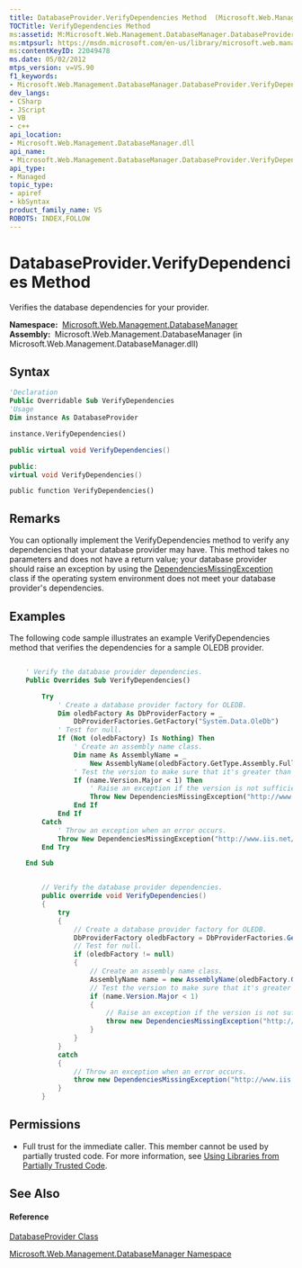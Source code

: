 ```yaml
---
title: DatabaseProvider.VerifyDependencies Method  (Microsoft.Web.Management.DatabaseManager)
TOCTitle: VerifyDependencies Method
ms:assetid: M:Microsoft.Web.Management.DatabaseManager.DatabaseProvider.VerifyDependencies
ms:mtpsurl: https://msdn.microsoft.com/en-us/library/microsoft.web.management.databasemanager.databaseprovider.verifydependencies(v=VS.90)
ms:contentKeyID: 22049478
ms.date: 05/02/2012
mtps_version: v=VS.90
f1_keywords:
- Microsoft.Web.Management.DatabaseManager.DatabaseProvider.VerifyDependencies
dev_langs:
- CSharp
- JScript
- VB
- c++
api_location:
- Microsoft.Web.Management.DatabaseManager.dll
api_name:
- Microsoft.Web.Management.DatabaseManager.DatabaseProvider.VerifyDependencies
api_type:
- Managed
topic_type:
- apiref
- kbSyntax
product_family_name: VS
ROBOTS: INDEX,FOLLOW
---
```


# DatabaseProvider.VerifyDependencies Method

Verifies the database dependencies for your provider.

**Namespace:**  [Microsoft.Web.Management.DatabaseManager](microsoft-web-management-databasemanager-namespace.md)  
**Assembly:**  Microsoft.Web.Management.DatabaseManager (in Microsoft.Web.Management.DatabaseManager.dll)

## Syntax

``` vb
'Declaration
Public Overridable Sub VerifyDependencies
'Usage
Dim instance As DatabaseProvider

instance.VerifyDependencies()
```

``` csharp
public virtual void VerifyDependencies()
```

``` c++
public:
virtual void VerifyDependencies()
```

``` jscript
public function VerifyDependencies()
```

## Remarks

You can optionally implement the VerifyDependencies method to verify any dependencies that your database provider may have. This method takes no parameters and does not have a return value; your database provider should raise an exception by using the [DependenciesMissingException](dependenciesmissingexception-class-microsoft-web-management-databasemanager.md) class if the operating system environment does not meet your database provider's dependencies.

## Examples

The following code sample illustrates an example VerifyDependencies method that verifies the dependencies for a sample OLEDB provider.

``` vb

    ' Verify the database provider dependencies.
    Public Overrides Sub VerifyDependencies()

        Try
            ' Create a database provider factory for OLEDB.
            Dim oledbFactory As DbProviderFactory = _
                DbProviderFactories.GetFactory("System.Data.OleDb")
            ' Test for null.
            If (Not (oledbFactory) Is Nothing) Then
                ' Create an assembly name class.
                Dim name As AssemblyName = _
                    New AssemblyName(oledbFactory.GetType.Assembly.FullName)
                ' Test the version to make sure that it's greater than 1.
                If (name.Version.Major < 1) Then
                    ' Raise an exception if the version is not sufficient.
                    Throw New DependenciesMissingException("http://www.iis.net/")
                End If
            End If
        Catch
            ' Throw an exception when an error occurs.
            Throw New DependenciesMissingException("http://www.iis.net/")
        End Try

    End Sub

```

``` csharp

        // Verify the database provider dependencies.
        public override void VerifyDependencies()
        {
            try
            {
                // Create a database provider factory for OLEDB.
                DbProviderFactory oledbFactory = DbProviderFactories.GetFactory("System.Data.OleDb");
                // Test for null.
                if (oledbFactory != null)
                {
                    // Create an assembly name class.
                    AssemblyName name = new AssemblyName(oledbFactory.GetType().Assembly.FullName);
                    // Test the version to make sure that it's greater than 1.
                    if (name.Version.Major < 1)
                    {
                        // Raise an exception if the version is not sufficient.
                        throw new DependenciesMissingException("http://www.iis.net/");
                    }
                }
            }
            catch
            {
                // Throw an exception when an error occurs.
                throw new DependenciesMissingException("http://www.iis.net/");
            }
        }

```

## Permissions

  - Full trust for the immediate caller. This member cannot be used by partially trusted code. For more information, see [Using Libraries from Partially Trusted Code](https://msdn.microsoft.com/en-us/library/8skskf63\(v=vs.90\)).

## See Also

#### Reference

[DatabaseProvider Class](databaseprovider-class-microsoft-web-management-databasemanager.md)

[Microsoft.Web.Management.DatabaseManager Namespace](microsoft-web-management-databasemanager-namespace.md)

